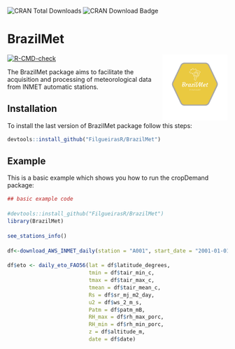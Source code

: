 ![CRAN Total Downloads](https://cranlogs.r-pkg.org/badges/grand-total/BrazilMet)
![CRAN Download Badge](https://cranlogs.r-pkg.org/badges/BrazilMet)

# BrazilMet

<div class="fluid-row" id="header">
    <img src='man/figures/logo_BrazilMet.png' height='150' width='auto' align='right'>


<!-- badges: start -->
[![R-CMD-check](https://github.com/FilgueirasR/BrazilMet/actions/workflows/R-CMD-check.yaml/badge.svg)](https://github.com/FilgueirasR/BrazilMet/actions/workflows/R-CMD-check.yaml)
<!-- badges: end -->

The BrazilMet package aims to facilitate the acquisition and processing of meteorological data from INMET automatic stations.


## Installation

To install the last version of BrazilMet package follow this steps:

``` r
devtools::install_github("FilgueirasR/BrazilMet")

```

## Example

This is a basic example which shows you how to run the cropDemand package:

``` r
## basic example code

#devtools::install_github("FilgueirasR/BrazilMet")
library(BrazilMet)

see_stations_info()

df<-download_AWS_INMET_daily(station = "A001", start_date = "2001-01-01", end_date = "2001-12-31")

df$eto <- daily_eto_FAO56(lat = df$latitude_degrees,
                          tmin = df$tair_min_c,
                          tmax = df$tair_max_c,
                          tmean = df$tair_mean_c,
                          Rs = df$sr_mj_m2_day,
                          u2 = df$ws_2_m_s,
                          Patm = df$patm_mB,
                          RH_max = df$rh_max_porc,
                          RH_min = df$rh_min_porc,
                          z = df$altitude_m,
                          date = df$date)

```
